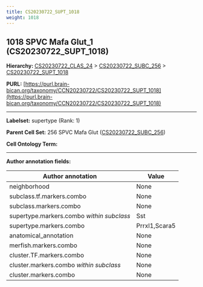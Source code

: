 ```yaml
---
title: CS20230722_SUPT_1018
weight: 1018
---
```

## 1018 SPVC Mafa Glut_1 (CS20230722_SUPT_1018)
<b>Hierarchy: </b>
[CS20230722_CLAS_24](../CS20230722_CLAS_24) >
[CS20230722_SUBC_256](../CS20230722_SUBC_256) >
[CS20230722_SUPT_1018](../CS20230722_SUPT_1018)

**PURL:** [https://purl.brain-bican.org/taxonomy/CCN20230722/CS20230722_SUPT_1018](https://purl.brain-bican.org/taxonomy/CCN20230722/CS20230722_SUPT_1018)

---


**Labelset:** supertype (Rank: 1)

**Parent Cell Set:** 256 SPVC Mafa Glut ([CS20230722_SUBC_256](../CS20230722_SUBC_256))



**Cell Ontology Term:** 

[MARKER GENES.]: #


---

[TRANSFERRED ANNOTATIONS.]: #


[AUTHOR ANNOTATION FIELDS.]: #


**Author annotation fields:**

| Author annotation | Value |
|-------------------|-------|
|neighborhood|None|
|subclass.tf.markers.combo|None|
|subclass.markers.combo|None|
|supertype.markers.combo _within subclass_|Sst|
|supertype.markers.combo|Prrxl1,Scara5|
|anatomical_annotation|None|
|merfish.markers.combo|None|
|cluster.TF.markers.combo|None|
|cluster.markers.combo _within subclass_|None|
|cluster.markers.combo|None|
